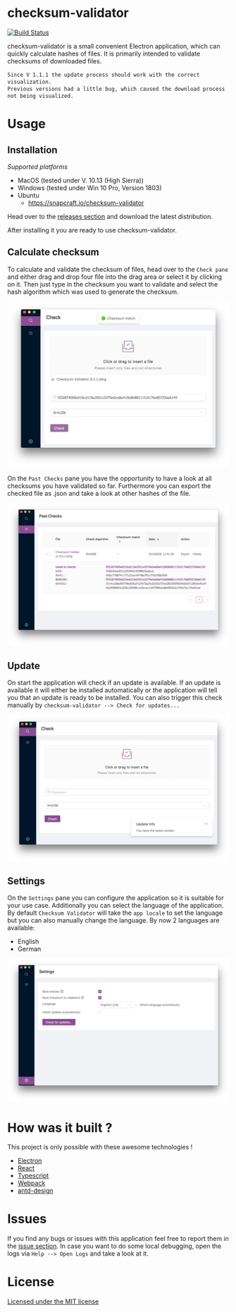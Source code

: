 # checksum-validator

[![Build Status](https://travis-ci.org/alexanderwe/checksum-validator.svg?branch=master)](https://travis-ci.org/alexanderwe/checksum-validator)

checksum-validator is a small convenient Electron application, which can quickly calculate hashes of files. It is primarily intended to validate checksums of downloaded files.

```
Since V 1.1.1 the update process should work with the correct visualization. 
Previous versions had a little bug, which caused the download process not being visualized.
```


# Usage

## Installation

_Supported platforms_

* MacOS (tested under V. 10.13 (High Sierra))
* Windows (tested under Win 10 Pro, Version 1803)
* Ubuntu
  * https://snapcraft.io/checksum-validator
    
Head over to the [releases section](https://github.com/alexanderwe/checksum-validator/releases) and download the latest distribution.

After installing it you are ready to use checksum-validator.

## Calculate checksum

To calculate and validate the checksum of files, head over to the `Check pane` and either drag and drop four file into the drag area or select it by clicking on it. Then just type in the checksum you want to validate and select the hash algorithm which was used to generate the checksum.

![img2](https://github.com/alexanderwe/checksum-validator/blob/master/assets/screenshots/img2.png)

On the `Past Checks` pane you have the opportunity to have a look at all checksums you have validated so far. Furthermore you can export the checked file as .json and take a look at other hashes of the file.

![img3](https://github.com/alexanderwe/checksum-validator/blob/master/assets/screenshots/img3.png)

## Update

On start the application will check if an update is available. If an update is available it will either be installed automatically or the application will tell you that an update is ready to be installed. You can also trigger this check manually by `checksum-validator --> Check for updates...`

![img1](https://github.com/alexanderwe/checksum-validator/blob/master/assets/screenshots/img1.png)

## Settings

On the `Settings` pane you can configure the application so it is suitable for your use case.
Additionally you can select the language of the application. By default `Checksum Validator` will take the `app locale` to set the language but you can also manually change the language. By now 2 languages are available:

* English
* German

![img4](https://github.com/alexanderwe/checksum-validator/blob/master/assets/screenshots/img4.png)

# How was it built ?

This project is only possible with these awesome technologies !

* [Electron](https://github.com/electron/electron)
* [React](https://github.com/facebook/react)
* [Typescript](https://github.com/Microsoft/TypeScript)
* [Webpack](https://github.com/webpack/webpack)
* [antd-design](https://github.com/ant-design/ant-design)

# Issues

If you find any bugs or issues with this application feel free to report them in the [issue section](https://github.com/alexanderwe/checksum-validator/issues).
In case you want to do some local debugging, open the logs via `Help --> Open Logs` and take a look at it.

# License

[Licensed under the MIT license](https://github.com/alexanderwe/checksum-validator/blob/master/LICENSE.md)
